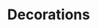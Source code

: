 ---
title: Decorations
longTitle: 'Decorations'
tags:
- gccommon
french:
- "[[Decoration]]"
usedFor:
- "[[Distinctions]]"
- "[[Medals]]"
---